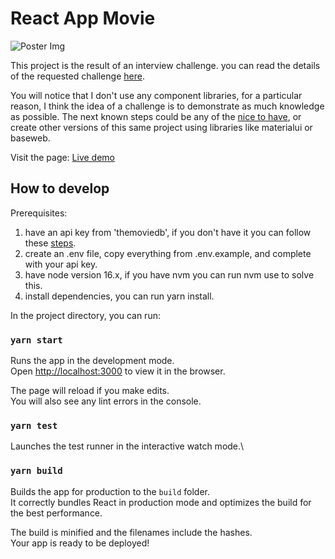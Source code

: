 # React App Movie

![Poster Img](https://github.com/tinezmatias/react-app-movies/blob/main/docs/img/poster.png?raw=true)

This project is the result of an interview challenge.
you can read the details of the requested challenge [here](./docs/challenge.md).

You will notice that I don't use any component libraries, for a particular reason, I think the idea of a challenge is to demonstrate as much knowledge as possible.
The next known steps could be any of the [nice to have](./docs/nice-to-have.md), or create other versions of this same project using libraries like materialui or baseweb.

Visit the page: [Live demo](https://react-app-movies-one.vercel.app/)

## How to develop

Prerequisites:

1. have an api key from 'themoviedb', if you don't have it you can follow these [steps](https://developers.themoviedb.org/3/getting-started/introduction).
1. create an .env file, copy everything from .env.example, and complete with your api key.
1. have node version 16.x, if you have nvm you can run nvm use to solve this.
1. install dependencies, you can run yarn install.

In the project directory, you can run:

### `yarn start`

Runs the app in the development mode.\
Open [http://localhost:3000](http://localhost:3000) to view it in the browser.

The page will reload if you make edits.\
You will also see any lint errors in the console.

### `yarn test`

Launches the test runner in the interactive watch mode.\

### `yarn build`

Builds the app for production to the `build` folder.\
It correctly bundles React in production mode and optimizes the build for the best performance.

The build is minified and the filenames include the hashes.\
Your app is ready to be deployed!
